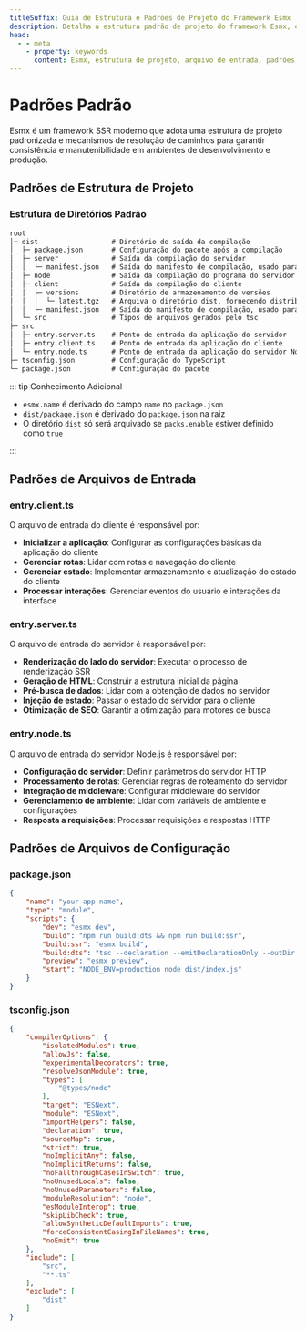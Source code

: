 ```yaml
---
titleSuffix: Guia de Estrutura e Padrões de Projeto do Framework Esmx
description: Detalha a estrutura padrão de projeto do framework Esmx, especificações de arquivos de entrada e configurações, ajudando desenvolvedores a construir aplicações SSR padronizadas e de fácil manutenção.
head:
  - - meta
    - property: keywords
      content: Esmx, estrutura de projeto, arquivo de entrada, padrões de configuração, framework SSR, TypeScript, padrões de projeto, padrões de desenvolvimento
---
```


# Padrões Padrão

Esmx é um framework SSR moderno que adota uma estrutura de projeto padronizada e mecanismos de resolução de caminhos para garantir consistência e manutenibilidade em ambientes de desenvolvimento e produção.

## Padrões de Estrutura de Projeto

### Estrutura de Diretórios Padrão

```txt
root
│─ dist                  # Diretório de saída da compilação
│  ├─ package.json       # Configuração do pacote após a compilação
│  ├─ server             # Saída da compilação do servidor
│  │  └─ manifest.json   # Saída do manifesto de compilação, usado para gerar importmap
│  ├─ node               # Saída da compilação do programa do servidor Node
│  ├─ client             # Saída da compilação do cliente
│  │  ├─ versions        # Diretório de armazenamento de versões
│  │  │  └─ latest.tgz   # Arquiva o diretório dist, fornecendo distribuição de pacotes
│  │  └─ manifest.json   # Saída do manifesto de compilação, usado para gerar importmap
│  └─ src                # Tipos de arquivos gerados pelo tsc
├─ src
│  ├─ entry.server.ts    # Ponto de entrada da aplicação do servidor
│  ├─ entry.client.ts    # Ponto de entrada da aplicação do cliente
│  └─ entry.node.ts      # Ponto de entrada da aplicação do servidor Node
├─ tsconfig.json         # Configuração do TypeScript
└─ package.json          # Configuração do pacote
```

::: tip Conhecimento Adicional
- `esmx.name` é derivado do campo `name` no `package.json`
- `dist/package.json` é derivado do `package.json` na raiz
- O diretório `dist` só será arquivado se `packs.enable` estiver definido como `true`

:::

## Padrões de Arquivos de Entrada

### entry.client.ts
O arquivo de entrada do cliente é responsável por:
- **Inicializar a aplicação**: Configurar as configurações básicas da aplicação do cliente
- **Gerenciar rotas**: Lidar com rotas e navegação do cliente
- **Gerenciar estado**: Implementar armazenamento e atualização do estado do cliente
- **Processar interações**: Gerenciar eventos do usuário e interações da interface

### entry.server.ts
O arquivo de entrada do servidor é responsável por:
- **Renderização do lado do servidor**: Executar o processo de renderização SSR
- **Geração de HTML**: Construir a estrutura inicial da página
- **Pré-busca de dados**: Lidar com a obtenção de dados no servidor
- **Injeção de estado**: Passar o estado do servidor para o cliente
- **Otimização de SEO**: Garantir a otimização para motores de busca

### entry.node.ts
O arquivo de entrada do servidor Node.js é responsável por:
- **Configuração do servidor**: Definir parâmetros do servidor HTTP
- **Processamento de rotas**: Gerenciar regras de roteamento do servidor
- **Integração de middleware**: Configurar middleware do servidor
- **Gerenciamento de ambiente**: Lidar com variáveis de ambiente e configurações
- **Resposta a requisições**: Processar requisições e respostas HTTP

## Padrões de Arquivos de Configuração

### package.json

```json title="package.json"
{
    "name": "your-app-name",
    "type": "module",
    "scripts": {
        "dev": "esmx dev",
        "build": "npm run build:dts && npm run build:ssr",
        "build:ssr": "esmx build",
        "build:dts": "tsc --declaration --emitDeclarationOnly --outDir dist/src",
        "preview": "esmx preview",
        "start": "NODE_ENV=production node dist/index.js"
    }
}
```

### tsconfig.json

```json title="tsconfig.json"
{
    "compilerOptions": {
        "isolatedModules": true,
        "allowJs": false,
        "experimentalDecorators": true,
        "resolveJsonModule": true,
        "types": [
            "@types/node"
        ],
        "target": "ESNext",
        "module": "ESNext",
        "importHelpers": false,
        "declaration": true,
        "sourceMap": true,
        "strict": true,
        "noImplicitAny": false,
        "noImplicitReturns": false,
        "noFallthroughCasesInSwitch": true,
        "noUnusedLocals": false,
        "noUnusedParameters": false,
        "moduleResolution": "node",
        "esModuleInterop": true,
        "skipLibCheck": true,
        "allowSyntheticDefaultImports": true,
        "forceConsistentCasingInFileNames": true,
        "noEmit": true
    },
    "include": [
        "src",
        "**.ts"
    ],
    "exclude": [
        "dist"
    ]
}
```